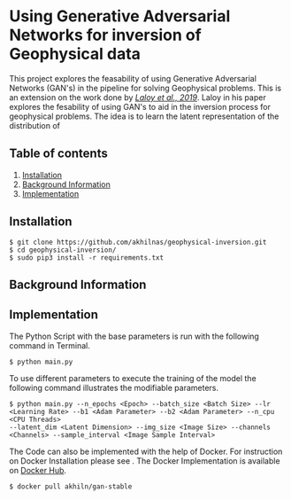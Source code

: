 # Using Generative Adversarial Networks for inversion of Geophysical data

This project explores the feasability of using Generative Adversarial Networks (GAN's) in the pipeline for solving Geophysical problems. This is an extension on the work done by  <cite>[Laloy et al., 2019][1]</cite>. Laloy in his paper explores the fesability of using GAN's to aid in the inversion process for geophysical problems. The idea is to learn the latent representation of the distribution of 

## Table of contents
1. [Installation](#installation)
3. [Background Information](#Background-Information)    
4. [Implementation](#implementation)




## Installation <a name="installation"></a>

```
$ git clone https://github.com/akhilnas/geophysical-inversion.git
$ cd geophysical-inversion/
$ sudo pip3 install -r requirements.txt
```

## Background Information <a name="#Background-Information"></a>




## Implementation <a name="implementation"></a>

The Python Script with the base parameters is run with the following command in Terminal.

```
$ python main.py 
```
To use different parameters to execute the training of the model the following command illustrates the modifiable parameters.

```
$ python main.py --n_epochs <Epoch> --batch_size <Batch Size> --lr <Learning Rate> --b1 <Adam Parameter> --b2 <Adam Parameter> --n_cpu <CPU Threads>
--latent_dim <Latent Dimension> --img_size <Image Size> --channels <Channels> --sample_interval <Image Sample Interval>
```

The Code can also be implemented with the help of Docker. For instruction on Docker Installation please see . The Docker Implementation is available on [Docker Hub][1].

[1]: https://hub.docker.com/r/akhiln/gan-stable

```
$ docker pull akhiln/gan-stable
```


[1]: https://arxiv.org/abs/1812.09140
